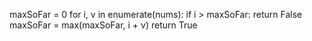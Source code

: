 maxSoFar = 0
for i, v in enumerate(nums):
if i > maxSoFar:
return False
maxSoFar = max(maxSoFar, i + v)
return True